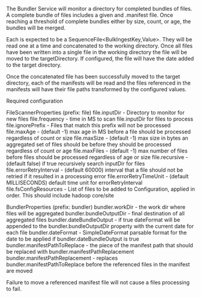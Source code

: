 The Bundler Service will monitor a directory for completed bundles of files. A complete bundle of files includes a given <filename> and <filename>.manifest file. Once reaching a threshold of complete bundles either by size, count, or age, the bundles will be merged.

Each <filename> is expected to be a SequenceFile<BulkIngestKey,Value>. They will be read one at a time and concatenated to the working directory. Once all files have been written into a single file in the working directory the file will be moved to the targetDirectory. If configured, the file will have the date added to the target directory.

Once the concatenated file has been successfully moved to the target directory, each of the manifests will be read and the files referenced in the manifests will have their file paths transformed by the configured values.

Required configuration

FileScannerProperties (prefix: file)
file.inputDir - Directory to monitor for new files
file.frequency - time in MS to scan file.inputDir for files to process
file.ignorePrefix - Files that match this prefix will not be processed
file.maxAge - (default -1) max age in MS before a file should be processed regardless of count or size
file.maxSize - (default -1) max size in bytes an aggregated set of files should be before they should be processed regardless of count or age
file.maxFiles - (default -1) max number of files before files should be processed regardless of age or size
file.recursive - (default false) if true recursively search inputDir for files
file.errorRetryInterval - (default 60000) interval that a file should not be retried if it resulted in a processing error
file.errorRetryTimeUnit - (default MILLISECONDS) default time unit for errorRetryInterval
file.fsConfigResources - List of files to be added to Configuration, applied in order. This should include hadoop core/site 

BundlerProperties (prefix: bundler) 
bundler.workDir - the work dir where files will be aggregated
bundler.bundleOutputDir - final destination of all aggregated files
bundler.dateBundleOutput - if true dateFormat will be appended to the bundler.bundleOutputDir property with the current date for each file
bundler.dateFormat - SimpleDateFormat parsable format for the date to be applied if bundler.dateBundleOutput is true
bundler.manifestPathToReplace - the piece of the manifest path that should be replaced with bundler.manifestPathReplacement
bundler.manifestPathReplacement - replaces bundler.manifestPathToReplace before the referenced files in the manifest are moved

Failure to move a referenced manifest file will not cause a files processing to fail.